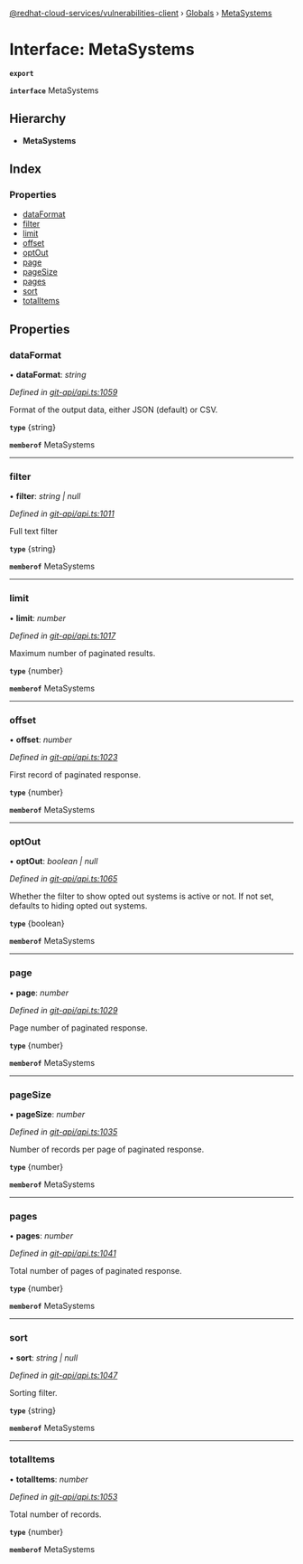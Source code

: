 [@redhat-cloud-services/vulnerabilities-client](../README.md) › [Globals](../globals.md) › [MetaSystems](metasystems.md)

# Interface: MetaSystems

**`export`** 

**`interface`** MetaSystems

## Hierarchy

* **MetaSystems**

## Index

### Properties

* [dataFormat](metasystems.md#dataformat)
* [filter](metasystems.md#filter)
* [limit](metasystems.md#limit)
* [offset](metasystems.md#offset)
* [optOut](metasystems.md#optout)
* [page](metasystems.md#page)
* [pageSize](metasystems.md#pagesize)
* [pages](metasystems.md#pages)
* [sort](metasystems.md#sort)
* [totalItems](metasystems.md#totalitems)

## Properties

###  dataFormat

• **dataFormat**: *string*

*Defined in [git-api/api.ts:1059](https://github.com/RedHatInsights/javascript-clients/blob/master/packages/vulnerabilities/git-api/api.ts#L1059)*

Format of the output data, either JSON (default) or CSV.

**`type`** {string}

**`memberof`** MetaSystems

___

###  filter

• **filter**: *string | null*

*Defined in [git-api/api.ts:1011](https://github.com/RedHatInsights/javascript-clients/blob/master/packages/vulnerabilities/git-api/api.ts#L1011)*

Full text filter

**`type`** {string}

**`memberof`** MetaSystems

___

###  limit

• **limit**: *number*

*Defined in [git-api/api.ts:1017](https://github.com/RedHatInsights/javascript-clients/blob/master/packages/vulnerabilities/git-api/api.ts#L1017)*

Maximum number of paginated results.

**`type`** {number}

**`memberof`** MetaSystems

___

###  offset

• **offset**: *number*

*Defined in [git-api/api.ts:1023](https://github.com/RedHatInsights/javascript-clients/blob/master/packages/vulnerabilities/git-api/api.ts#L1023)*

First record of paginated response.

**`type`** {number}

**`memberof`** MetaSystems

___

###  optOut

• **optOut**: *boolean | null*

*Defined in [git-api/api.ts:1065](https://github.com/RedHatInsights/javascript-clients/blob/master/packages/vulnerabilities/git-api/api.ts#L1065)*

Whether the filter to show opted out systems is active or not. If not set, defaults to hiding opted out systems.

**`type`** {boolean}

**`memberof`** MetaSystems

___

###  page

• **page**: *number*

*Defined in [git-api/api.ts:1029](https://github.com/RedHatInsights/javascript-clients/blob/master/packages/vulnerabilities/git-api/api.ts#L1029)*

Page number of paginated response.

**`type`** {number}

**`memberof`** MetaSystems

___

###  pageSize

• **pageSize**: *number*

*Defined in [git-api/api.ts:1035](https://github.com/RedHatInsights/javascript-clients/blob/master/packages/vulnerabilities/git-api/api.ts#L1035)*

Number of records per page of paginated response.

**`type`** {number}

**`memberof`** MetaSystems

___

###  pages

• **pages**: *number*

*Defined in [git-api/api.ts:1041](https://github.com/RedHatInsights/javascript-clients/blob/master/packages/vulnerabilities/git-api/api.ts#L1041)*

Total number of pages of paginated response.

**`type`** {number}

**`memberof`** MetaSystems

___

###  sort

• **sort**: *string | null*

*Defined in [git-api/api.ts:1047](https://github.com/RedHatInsights/javascript-clients/blob/master/packages/vulnerabilities/git-api/api.ts#L1047)*

Sorting filter.

**`type`** {string}

**`memberof`** MetaSystems

___

###  totalItems

• **totalItems**: *number*

*Defined in [git-api/api.ts:1053](https://github.com/RedHatInsights/javascript-clients/blob/master/packages/vulnerabilities/git-api/api.ts#L1053)*

Total number of records.

**`type`** {number}

**`memberof`** MetaSystems

